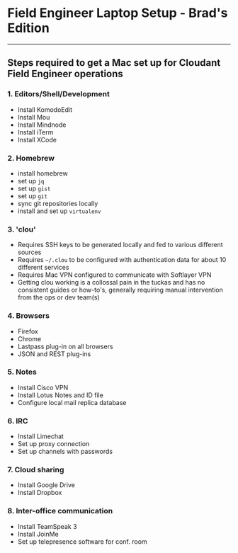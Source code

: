 # Field Engineer Laptop Setup - Brad's Edition
---
## Steps required to get a Mac set up for Cloudant Field Engineer operations


### 1. Editors/Shell/Development
* Install KomodoEdit
* Install Mou
* Install Mindnode
* Install iTerm
* Install XCode

### 2. Homebrew
* install homebrew
* set up `jq`
* set up `gist`
* set up `git`
* sync git repositories locally
* install and set up `virtualenv`

### 3. 'clou'
* Requires SSH keys to be generated locally and fed to various different sources
* Requires `~/.clou` to be configured with authentication data for about 10 different services
* Requires Mac VPN configured to communicate with Softlayer VPN
* Getting clou working is a collossal pain in the tuckas and has no consistent guides or how-to's, generally requiring manual intervention from the ops or dev team(s)

### 4. Browsers
* Firefox
* Chrome
* Lastpass plug-in on all browsers
* JSON and REST plug-ins

### 5. Notes
* Install Cisco VPN 
* Install Lotus Notes and ID file
* Configure local mail replica database

### 6. IRC
* Install Limechat
* Set up proxy connection
* Set up channels with passwords

### 7. Cloud sharing
* Install Google Drive
* Install Dropbox

### 8. Inter-office communication
* Install TeamSpeak 3
* Install JoinMe
* Set up telepresence software for conf. room